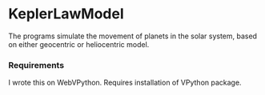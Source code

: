 # KeplerLawModel
The programs simulate the movement of planets in the solar system, based on either geocentric or heliocentric model.

### Requirements
I wrote this on WebVPython. Requires installation of VPython package.
